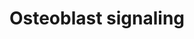 ---
annotations:
- id: PW:0000650
  parent: signaling pathway
  type: Pathway Ontology
  value: signaling pathway pertinent to development
- id: PW:0000003
  parent: signaling pathway
  type: Pathway Ontology
  value: signaling pathway
- id: CL:0000062
  parent: native cell
  type: Cell Type Ontology
  value: osteoblast
authors:
- MaintBot
- Egonw
- Mkutmon
- Eweitz
citedin: ''
communities: []
description: ''
last-edited: 2025-09-04
ndex: null
organisms:
- Bos taurus
redirect_from:
- /index.php/Pathway:WP1074
- /instance/WP1074
- /instance/WP1074_r140510
revision: r140510
schema-jsonld:
- '@context': https://schema.org/
  '@id': https://wikipathways.github.io/pathways/WP1074.html
  '@type': Dataset
  creator:
    '@type': Organization
    name: WikiPathways
  description: ''
  keywords:
  - BGLAP
  - COL1A1
  - FGF23
  - IBSP
  - INTB3
  - ITGAV
  - Na⁺
  - PDGFB
  - PDGFRA
  - PDGFRB
  - PTH
  - PTH1R
  - Phosphate
  - SLC17A2
  - TNFRSF11B
  - TNFSF11
  - Vitmain D
  license: CC0
  name: Osteoblast signaling
seo: CreativeWork
title: Osteoblast signaling
wpid: WP1074
---